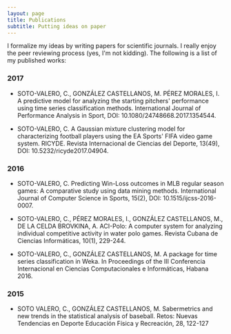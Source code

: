 ```yaml
---
layout: page
title: Publications
subtitle: Putting ideas on paper
---
```


I formalize my ideas by writing papers for scientific journals. I really enjoy the peer reviewing process (yes, I'm not kidding). The following is a list of my published works:

### 2017

* SOTO-VALERO, C., GONZÁLEZ CASTELLANOS, M. PÉREZ MORALES, I. A predictive model for analyzing the starting pitchers' performance using time series classification methods. International Journal of Performance Analysis in Sport, DOI: 10.1080/24748668.2017.1354544. 

* SOTO-VALERO, C. A Gaussian mixture clustering model for characterizing football players using the EA Sports' FIFA video game system. RICYDE. Revista Internacional de Ciencias del Deporte, 13(49), DOI: 10.5232/ricyde2017.04904. 

### 2016

* SOTO-VALERO, C. Predicting Win-Loss outcomes in MLB regular season games: A comparative study using data mining methods. International Journal of Computer Science in Sports, 15(2), DOI: 10.1515/ijcss-2016-0007. 

* SOTO-VALERO, C., PÉREZ MORALES, I., GONZÁLEZ CASTELLANOS, M., DE LA CELDA BROVKINA, A. ACI-Polo: A computer system for analyzing individual competitive activity in water polo games. Revista Cubana de Ciencias Informáticas, 10(1), 229-244. 

* SOTO-VALERO, C., GONZÁLEZ CASTELLANOS, M. A package for time series classification in Weka. In Proceedings of the III Conferencia Internacional en Ciencias Computacionales e Informáticas, Habana 2016.

### 2015

* SOTO VALERO, C., GONZÁLEZ CASTELLANOS, M. Sabermetrics and new trends in the statistical analysis of baseball. Retos: Nuevas Tendencias en Deporte Educación Física y Recreación, 28, 122-127 
